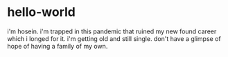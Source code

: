 # hello-world
i'm hosein. i'm trapped in this pandemic that ruined my new found career which i longed for it.
i'm getting old and still single. don't have a glimpse of hope of having a family of my own.

